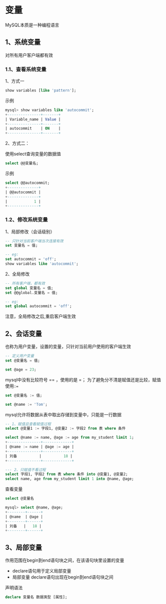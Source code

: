 # 变量

MySQL本质是一种编程语言

## 1、系统变量

对所有用户客户端都有效

### 1.1、查看系统变量

1、方式一

```sql
show variables [like 'pattern'];
```

示例

```sql
mysql> show variables like 'autocommit';
+---------------+-------+
| Variable_name | Value |
+---------------+-------+
| autocommit    | ON    |
+---------------+-------+
```

2、方式二：

使用select查询变量的数据值

```sql
select @@变量名;
```

示例

```sql
select @@autocommit;
+--------------+
| @@autocommit |
+--------------+
|            1 |
+--------------+
```

### 1.2、修改系统变量

1、局部修改（会话级别）

```sql
-- 只针对当前客户端当次连接有效
set 变量名 = 值;

-- eg:
set autocommit = 'off';
show variables like 'autocommit';
```

2、全局修改

```sql
-- 所有客户端，都有效
set global 变量名 = 值;
set @@global.变量名 = 值;

-- eg:
set global autocommit = 'off';
```

注意，全局修改之后,重启客户端生效


## 2、会话变量

也称为用户变量，设置的变量，只针对当前用户使用的客户端生效

```sql
-- 定义用户变量
set @变量名 = 值;

set @age = 23;
```

mysql中没有比较符号 == ，使用的是 =；
为了避免分不清是赋值还是比较，赋值使用`:=`

```sql
set @变量名 := 值;

set @name := 'Tom';
```

mysql允许将数据从表中取出存储到变量中，只能是一行数据

```sql
-- 1、赋值且查看赋值过程
select @变量1 := 字段1, @变量2 := 字段2 from 表 where 条件

select @name := name, @age := age from my_student limit 1;
+---------------+-------------+
| @name := name | @age := age |
+---------------+-------------+
| 刘备          |          18 |
+---------------+-------------+

--- 2、只赋值不看过程
select 字段1, 字段2 from 表 where 条件 into @变量1, @变量2;
select name, age from my_student limit 1 into @name, @age;
```

查看变量

```sql
select @变量名

mysql> select @name, @age;
+--------+------+
| @name  | @age |
+--------+------+
| 刘备   |   18 |
+--------+------+
```

## 3、局部变量

作用范围在begin到end语句块之间，在该语句块里设置的变量

- declare语句用于定义局部变量
- 局部变量 declare语句出现在begin到end语句块之间


声明语法 
```sql
declare 变量名 数据类型 [属性];
```
